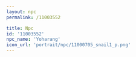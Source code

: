 ```yaml
---
layout: npc
permalink: /11003552

title: Npc
id: '11003552'
npc_name: 'Yoharang'
icon_url: 'portrait/npc/11000705_snail1_p.png'
---
```

